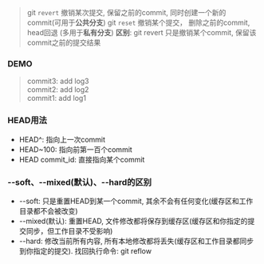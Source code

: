 > git `revert` 撤销某次提交, 保留之前的commit, 同时创建一个新的commit(可用于**公共分支**)
> git `reset` 撤销某个提交， 删除之前的commit, head回退 (多用于**私有分支**) 
> **区别**: git revert 只是撤销某个commit, 保留该commit之前的提交结果

### DEMO  
> commit3: add log3  
> commit2: add log2  
> commit1: add log1

### HEAD用法
- HEAD^: 指向上一次commit
- HEAD~100: 指向前第一百个commit
- HEAD commit_id: 直接指向某个commit  

### --soft、--mixed(默认)、--hard的区别
- --soft: 只是重置HEAD到某一个commit, 其余不会有任何变化(缓存区和工作目录都不会被改变)
- --mixed(默认): 重置HEAD, 文件修改都将保存到缓存区(缓存区和你指定的提交同步，但工作目录不受影响)
- --hard: 修改当前所有内容, 所有本地修改都将丢失(缓存区和工作目录都同步到你指定的提交). 找回执行命令: git reflow
